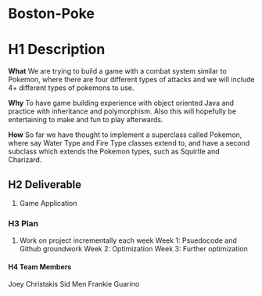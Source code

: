 # Boston-Poke

# H1 **Description**

**What**
We are trying to build a game with a combat system similar to Pokemon, where there are four different types of attacks and we will include 4+ different types of pokemons to use.

**Why**
To have game building experience with object oriented Java and practice with inheritance and polymorphism. Also this will hopefully be entertaining to make and fun to play afterwards.

**How**
So far we have thought to implement a superclass called Pokemon, where say Water Type and Fire Type classes extend to, and have a second subclass which extends the Pokemon types, such as Squirtle and Charizard.

## H2 **Deliverable**
1. Game Application

### H3 **Plan**
1. Work on project incrementally each week
Week 1: Psuedocode and Github groundwork Week 2: Optimization Week 3: Further optimization

#### H4 **Team Members**
Joey Christakis Sid Men Frankie Guarino

